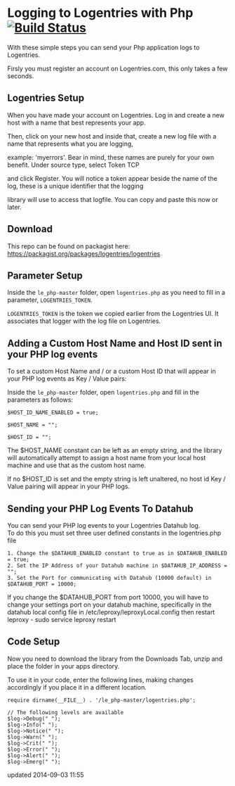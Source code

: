 Logging to Logentries with Php [![Build Status](https://travis-ci.org/logentries/le_php.png)](https://travis-ci.org/logentries/le_php)
=======================================

With these simple steps you can send your Php application logs to Logentries.

Firsly you must register an account on Logentries.com, this only takes a few seconds.

Logentries Setup
----------------

When you have made your account on Logentries. Log in and create a new host with a name that best represents your app.

Then, click on your new host and inside that, create a new log file with a name that represents what you are logging,

example:  'myerrors'. Bear in mind, these names are purely for your own benefit. Under source type, select Token TCP

and click Register. You will notice a token appear beside the name of the log, these is a unique identifier that the logging

library will use to access that logfile. You can copy and paste this now or later.

Download
--------
This repo can be found on packagist here: https://packagist.org/packages/logentries/logentries

Parameter Setup
---------------
Inside the `le_php-master` folder, open `logentries.php` as you need to fill in a parameter, `LOGENTRIES_TOKEN`.

`LOGENTRIES_TOKEN` is the token we copied earlier from the Logentries UI. It associates that logger with the log file on Logentries.



Adding a Custom Host Name and Host ID sent in your PHP log events
---------------
To set a custom Host Name and / or a custom Host ID that will appear in your PHP log events as Key / Value pairs:

Inside the `le_php-master` folder, open `logentries.php` and fill in the parameters as follows:

	$HOST_ID_NAME_ENABLED = true;

	$HOST_NAME = "";

	$HOST_ID = "";

The $HOST_NAME constant can be left as an empty string, and the library will automatically attempt to assign a host name from 
your local host machine and use that as the custom host name.

If no $HOST_ID is set and the empty string is left unaltered, no host id Key / Value pairing will appear in your PHP logs.



Sending your PHP Log Events To Datahub 
---------------

You can send your PHP log events to your Logentries Datahub log.  
To do this you must set three user defined constants in the logentries.php file

	1. Change the $DATAHUB_ENABLED constant to true as in $DATAHUB_ENABLED = true;	
	2. Set the IP Address of your Datahub machine in $DATAHUB_IP_ADDRESS = "";
	3. Set the Port for communicating with Datahub (10000 default) in $DATAHUB_PORT = 10000;	

If you change the $DATAHUB_PORT from port 10000, you will have to change your settings port on your datahub machine, 
specifically in the datahub local config file in /etc/leproxy/leproxyLocal.config then restart leproxy - sudo service leproxy restart


Code Setup
----------

Now you need to download the library from the Downloads Tab, unzip and place the folder in your apps directory.

To use it in your code, enter the following lines, making changes accordingly if you place it in a different location.

	require dirname(__FILE__) . '/le_php-master/logentries.php';
	
	// The following levels are available
	$log->Debug(" ");
	$log->Info(" ");
	$log->Notice(" ");
	$log->Warn(" ");
	$log->Crit(" ");
	$log->Error(" ");
	$log->Alert(" ");
	$log->Emerg(" ");
	
	
updated 2014-09-03 11:55
